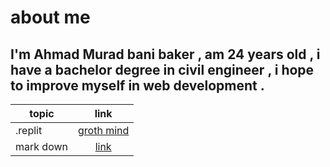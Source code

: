 # about me 
## I'm Ahmad Murad bani baker , am 24 years old , i have a bachelor degree in civil engineer , i hope to improve myself in web development .



| topic  |      link    
|----------|:-------------:|
| .replit | [groth mind](https://github.com/Ahmadbanibaker/reading-notes-/blob/main/README.md)|  
| mark down | [link](https://github.com/Ahmadbanibaker/reading-notes-/blob/main/read01.md)    |   
